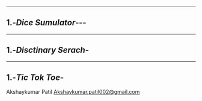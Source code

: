 ---------------------------
1.-***Dice Sumulator***---
---------------------------

---------------------------
1.-***Disctinary Serach***-
---------------------------

---------------------------
1.-***Tic Tok Toe***-
---------------------------



Akshaykumar Patil
Akshaykumar.patil002@gmail.com
